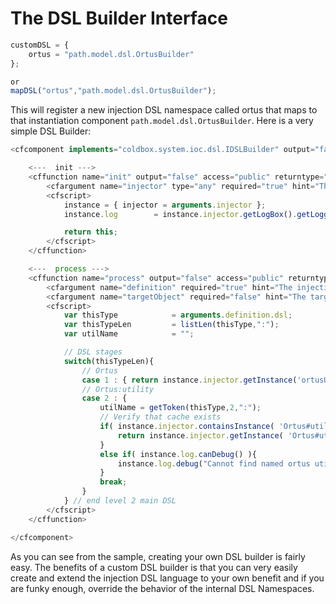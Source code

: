 # The DSL Builder Interface

```javascript
customDSL = {
	ortus = "path.model.dsl.OrtusBuilder"
};

or
mapDSL("ortus","path.model.dsl.OrtusBuilder");
```

This will register a new injection DSL namespace called ortus that maps to that instantiation component `path.model.dsl.OrtusBuilder`. Here is a very simple DSL Builder:

```javascript
<cfcomponent implements="coldbox.system.ioc.dsl.IDSLBuilder" output="false">

	<---  init --->
    <cffunction name="init" output="false" access="public" returntype="any" hint="Configure the DSL for operation and returns itself" colddoc:generic="wirebox.system.ioc.dsl.IDSLBuilder">
    	<cfargument name="injector" type="any" required="true" hint="The linked WireBox injector" colddoc:generic="wirebox.system.ioc.Injector"/>
		<cfscript>
			instance = { injector = arguments.injector };
			instance.log		= instance.injector.getLogBox().getLogger( this );

			return this;
		</cfscript>
    </cffunction>

	<---  process --->
    <cffunction name="process" output="false" access="public" returntype="any" hint="Process an incoming DSL definition and produce an object with it.">
		<cfargument name="definition" required="true" hint="The injection dsl definition structure to process. Keys: name, dsl"/>
		<cfargument name="targetObject" required="false" hint="The target object we are building the DSL dependency for."/>
		<cfscript>
			var thisType 			= arguments.definition.dsl;
			var thisTypeLen 		= listLen(thisType,":");
			var utilName 			= "";

			// DSL stages
			switch(thisTypeLen){
				// Ortus
				case 1 : { return instance.injector.getInstance('ortusUtil'); }
				// Ortus:utility
				case 2 : {
					utilName = getToken(thisType,2,":");
					// Verify that cache exists
					if( instance.injector.containsInstance( 'Ortus#utilName'# ) ){
						return instance.injector.getInstance( 'Ortus#utilName#' );
					}
					else if( instance.log.canDebug() ){
						instance.log.debug("Cannot find named ortus utility #utilName# using definition: #arguments.definition.toString()#");
					}
					break;
				}
			} // end level 2 main DSL
		</cfscript>
    </cffunction>

</cfcomponent>
```
As you can see from the sample, creating your own DSL builder is fairly easy. The benefits of a custom DSL builder is that you can very easily create and extend the injection DSL language to your own benefit and if you are funky enough, override the behavior of the internal DSL Namespaces.
